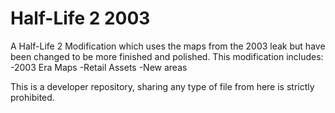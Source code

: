 # Half-Life 2 2003

A Half-Life 2 Modification which uses the maps from the 2003 leak but have been changed to be more finished and polished.
This modification includes:
-2003 Era Maps
-Retail Assets
-New areas

This is a developer repository, sharing any type of file from here is strictly prohibited.
